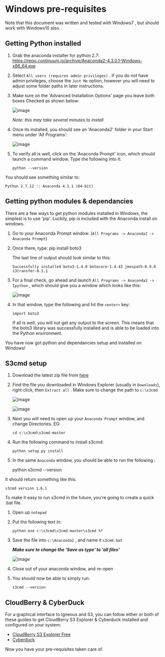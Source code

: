 # Windows pre-requisites


Note that this document was written and tested with Windows7 , but should work with Windows10 also.  


## Getting Python installed

1.  Grab the anaconda installer for python 2.7: https://repo.continuum.io/archive/Anaconda2-4.3.0.1-Windows-x86_64.exe
2.  Select `All users (requires admin privileges)` .  If you do not have admin privileges, choose the `Just Me` option, however you will need to adjust some folder paths in later instructions.  

3.  Make sure on the 'Advanced Installation Options' page you leave both boxes Checked as shown below:

	![image](../pics/win_anaconda_install_opts.png)

	*Note: this may take several minutes to install*

3.  Once its installed, you should see an 'Anaconda2' folder in your Start menu under 'All Programs':

	![image](../pics/windows_anaconda_startmenu.png)

4.  To verify all is well, click on the 'Anaconda Prompt' icon, which should launch a command window.  Type the following into it:

		python --version

You should see something similar to:

	Python 2.7.12 :: Anaconda 4.1.1 (64-bit)

## Getting python modules & dependancies


There are a few ways to get python modules installed in Windows, the simplest is to use 'pip'.  Luckily, pip is included with the Anaconda install on windows.

1.  Go to your Anaconda Prompt window. (`All Programs -> Anaconda2 -> Anaconda Prompt`)
2.  Once there, type:
		pip install boto3

	The last line of output should look similar to this:

		Successfully installed boto3-1.4.0 botocore-1.4.43 jmespath-0.9.0 s3transfer-0.1.1

3.  For a final check, go ahead and launch `All Programs -> Anaconda2 -> Ipython` , which should give you a window which looks like this:

	![image](../pics/win_ipython_blank.png)

4.  In that window, type the following and hit the `<enter>` key:

		import boto3
	If all is well, you will not get any output to the screen.  This means that the boto3 library was successfully installed and is able to be loaded into the Python environment.


You have now got python and dependancies setup and installed on Windows!


## S3cmd setup

1.  Download the latest zip file from [here](https://github.com/s3tools/s3cmd/archive/master.zip)
2.  Find the file you downloaded in Windows Explorer (usually in `Downloads`), right click, then `Extract all` .  Make sure to change the path to `c:\s3cmd`

	![image](../pics/win_extract_s3cmd.png)

	![image](../pics/win_extract_all.png)


3.  Next you will need to open up your `Anaconda Prompt` window, and change Directories.  EG:

		cd c:\s3cmd\s3cmd-master

4.  Run the following command to install s3cmd:

		python setup.py install

5.  In the same `Anaconda` window, you should be able to run the following :

	python s3cmd --version

It should return something like this:

	s3cmd version 1.6.1

 To make it easy to run s3cmd in the future, you're going to create a quick .bat file.  

1.  Open up `notepad`
2.  Put the following text in:

		python.exe c:\s3cmd\s3cmd-master\s3cmd %*

3.  Save the file into `c:\Anaconda2` , and name it `s3cmd.bat`

	***Make sure to change the 'Save as type' to 'all files'***

	![image](../pics/win_save_bat.png)

4.  Close out of your anaconda window, and re-open
5.  You should now be able to simply run:

		s3cmd --version

## CloudBerry & CyberDuck

For a graphical interface to Igneous and S3, you can follow either or both of these guides to get CloudBerry S3 Explorer & Cyberduck installed and configured on your system:

* [CloudBerry S3 Explorer Free](https://community.igneous.io/hc/en-us/articles/222825147-CloudBerry-S3-Explorer-Free)
* [Cyberduck](https://community.igneous.io/hc/en-us/articles/222874108-Cyberduck-guide)

Now you have your pre-requisites taken care of.
